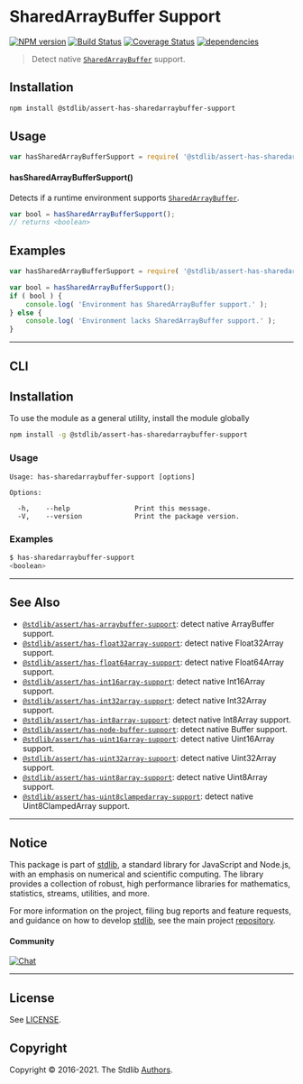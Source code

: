 <!--

@license Apache-2.0

Copyright (c) 2018 The Stdlib Authors.

Licensed under the Apache License, Version 2.0 (the "License");
you may not use this file except in compliance with the License.
You may obtain a copy of the License at

   http://www.apache.org/licenses/LICENSE-2.0

Unless required by applicable law or agreed to in writing, software
distributed under the License is distributed on an "AS IS" BASIS,
WITHOUT WARRANTIES OR CONDITIONS OF ANY KIND, either express or implied.
See the License for the specific language governing permissions and
limitations under the License.

-->

# SharedArrayBuffer Support

[![NPM version][npm-image]][npm-url] [![Build Status][test-image]][test-url] [![Coverage Status][coverage-image]][coverage-url] [![dependencies][dependencies-image]][dependencies-url]

> Detect native [`SharedArrayBuffer`][mdn-sharedarraybuffer] support.

<section class="installation">

## Installation

```bash
npm install @stdlib/assert-has-sharedarraybuffer-support
```

</section>

<section class="usage">

## Usage

<!-- eslint-disable id-length -->

```javascript
var hasSharedArrayBufferSupport = require( '@stdlib/assert-has-sharedarraybuffer-support' );
```

#### hasSharedArrayBufferSupport()

Detects if a runtime environment supports [`SharedArrayBuffer`][mdn-sharedarraybuffer].

```javascript
var bool = hasSharedArrayBufferSupport();
// returns <boolean>
```

</section>

<!-- /.usage -->

<section class="examples">

## Examples

<!-- eslint-disable id-length -->

<!-- eslint no-undef: "error" -->

```javascript
var hasSharedArrayBufferSupport = require( '@stdlib/assert-has-sharedarraybuffer-support' );

var bool = hasSharedArrayBufferSupport();
if ( bool ) {
    console.log( 'Environment has SharedArrayBuffer support.' );
} else {
    console.log( 'Environment lacks SharedArrayBuffer support.' );
}
```

</section>

<!-- /.examples -->

* * *

<section class="cli">

## CLI

<section class="installation">

## Installation

To use the module as a general utility, install the module globally

```bash
npm install -g @stdlib/assert-has-sharedarraybuffer-support
```

</section>

<section class="usage">

### Usage

```text
Usage: has-sharedarraybuffer-support [options]

Options:

  -h,    --help                Print this message.
  -V,    --version             Print the package version.
```

</section>

<!-- /.usage -->

<section class="examples">

### Examples

```bash
$ has-sharedarraybuffer-support
<boolean>
```

</section>

<!-- /.examples -->

</section>

<!-- /.cli -->

<!-- Section for related `stdlib` packages. Do not manually edit this section, as it is automatically populated. -->

<section class="related">

* * *

## See Also

-   [`@stdlib/assert/has-arraybuffer-support`][@stdlib/assert/has-arraybuffer-support]: detect native ArrayBuffer support.
-   [`@stdlib/assert/has-float32array-support`][@stdlib/assert/has-float32array-support]: detect native Float32Array support.
-   [`@stdlib/assert/has-float64array-support`][@stdlib/assert/has-float64array-support]: detect native Float64Array support.
-   [`@stdlib/assert/has-int16array-support`][@stdlib/assert/has-int16array-support]: detect native Int16Array support.
-   [`@stdlib/assert/has-int32array-support`][@stdlib/assert/has-int32array-support]: detect native Int32Array support.
-   [`@stdlib/assert/has-int8array-support`][@stdlib/assert/has-int8array-support]: detect native Int8Array support.
-   [`@stdlib/assert/has-node-buffer-support`][@stdlib/assert/has-node-buffer-support]: detect native Buffer support.
-   [`@stdlib/assert/has-uint16array-support`][@stdlib/assert/has-uint16array-support]: detect native Uint16Array support.
-   [`@stdlib/assert/has-uint32array-support`][@stdlib/assert/has-uint32array-support]: detect native Uint32Array support.
-   [`@stdlib/assert/has-uint8array-support`][@stdlib/assert/has-uint8array-support]: detect native Uint8Array support.
-   [`@stdlib/assert/has-uint8clampedarray-support`][@stdlib/assert/has-uint8clampedarray-support]: detect native Uint8ClampedArray support.

</section>

<!-- /.related -->

<!-- Section for all links. Make sure to keep an empty line after the `section` element and another before the `/section` close. -->


<section class="main-repo" >

* * *

## Notice

This package is part of [stdlib][stdlib], a standard library for JavaScript and Node.js, with an emphasis on numerical and scientific computing. The library provides a collection of robust, high performance libraries for mathematics, statistics, streams, utilities, and more.

For more information on the project, filing bug reports and feature requests, and guidance on how to develop [stdlib][stdlib], see the main project [repository][stdlib].

#### Community

[![Chat][chat-image]][chat-url]

---

## License

See [LICENSE][stdlib-license].


## Copyright

Copyright &copy; 2016-2021. The Stdlib [Authors][stdlib-authors].

</section>

<!-- /.stdlib -->

<!-- Section for all links. Make sure to keep an empty line after the `section` element and another before the `/section` close. -->

<section class="links">

[npm-image]: http://img.shields.io/npm/v/@stdlib/assert-has-sharedarraybuffer-support.svg
[npm-url]: https://npmjs.org/package/@stdlib/assert-has-sharedarraybuffer-support

[test-image]: https://github.com/stdlib-js/assert-has-sharedarraybuffer-support/actions/workflows/test.yml/badge.svg
[test-url]: https://github.com/stdlib-js/assert-has-sharedarraybuffer-support/actions/workflows/test.yml

[coverage-image]: https://img.shields.io/codecov/c/github/stdlib-js/assert-has-sharedarraybuffer-support/main.svg
[coverage-url]: https://codecov.io/github/stdlib-js/assert-has-sharedarraybuffer-support?branch=main

[dependencies-image]: https://img.shields.io/david/stdlib-js/assert-has-sharedarraybuffer-support.svg
[dependencies-url]: https://david-dm.org/stdlib-js/assert-has-sharedarraybuffer-support/main

[chat-image]: https://img.shields.io/gitter/room/stdlib-js/stdlib.svg
[chat-url]: https://gitter.im/stdlib-js/stdlib/

[stdlib]: https://github.com/stdlib-js/stdlib

[stdlib-authors]: https://github.com/stdlib-js/stdlib/graphs/contributors

[stdlib-license]: https://raw.githubusercontent.com/stdlib-js/assert-has-sharedarraybuffer-support/main/LICENSE

[mdn-sharedarraybuffer]: https://developer.mozilla.org/en-US/docs/Web/JavaScript/Reference/Global_Objects/SharedArrayBuffer

<!-- <related-links> -->

[@stdlib/assert/has-arraybuffer-support]: https://github.com/stdlib-js/assert-has-arraybuffer-support

[@stdlib/assert/has-float32array-support]: https://github.com/stdlib-js/assert-has-float32array-support

[@stdlib/assert/has-float64array-support]: https://github.com/stdlib-js/assert-has-float64array-support

[@stdlib/assert/has-int16array-support]: https://github.com/stdlib-js/assert-has-int16array-support

[@stdlib/assert/has-int32array-support]: https://github.com/stdlib-js/assert-has-int32array-support

[@stdlib/assert/has-int8array-support]: https://github.com/stdlib-js/assert-has-int8array-support

[@stdlib/assert/has-node-buffer-support]: https://github.com/stdlib-js/assert-has-node-buffer-support

[@stdlib/assert/has-uint16array-support]: https://github.com/stdlib-js/assert-has-uint16array-support

[@stdlib/assert/has-uint32array-support]: https://github.com/stdlib-js/assert-has-uint32array-support

[@stdlib/assert/has-uint8array-support]: https://github.com/stdlib-js/assert-has-uint8array-support

[@stdlib/assert/has-uint8clampedarray-support]: https://github.com/stdlib-js/assert-has-uint8clampedarray-support

<!-- </related-links> -->

</section>

<!-- /.links -->
